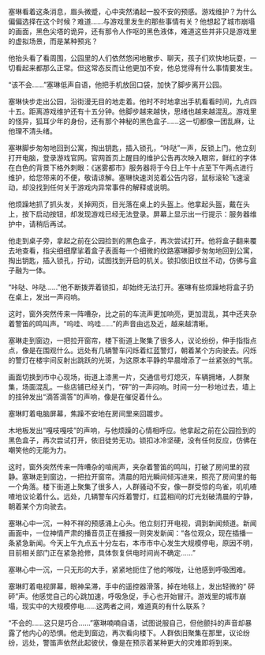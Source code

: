 塞琳看着这条消息，眉头微蹙，心中突然涌起一股不安的预感。游戏维护？为什么偏偏选择在这个时候？难道……与游戏里发生的那些事情有关？他想起了城市崩塌的画面，黑色尖塔的诡异，还有那令人作呕的黑色液体，难道这些并非只是游戏里的虚拟场景，而是某种预兆？

他抬头看了看周围，公园里的人们依然悠闲地散步、聊天，孩子们欢快地玩耍，一切看起来都那么正常。但这常态反而让他更加不安，他总觉得有什么事情要发生。

“该不会……”塞琳低声自语，他把手机放回口袋，加快了脚步离开公园。

塞琳快步走出公园，沿街漫无目的地走着。他时不时地拿出手机看看时间，九点四十五。距离游戏维护还有十五分钟。他脚步越来越快，思绪也越来越混乱。游戏里的怪异，狐耳少年的身份，还有那个神秘的黑色盒子……这一切都像一团乱麻，让他理不清头绪。

塞琳脚步匆匆地回到公寓，掏出钥匙，插入锁孔，“咔哒”一声，反锁上门。他立刻打开电脑，登录游戏官网。官网首页上醒目的维护公告再次映入眼帘，鲜红的字体在白色的背景下格外刺眼：《迷雾都市》服务器将于今日上午十点至下午两点进行维护，给您带来的不便，敬请谅解。塞琳快速浏览着公告内容，鼠标滚轮飞速滚动，却没找到任何关于游戏内异常事件的解释或说明。

他烦躁地抓了抓头发，关掉网页，目光落在桌上的头盔上。他拿起头盔，戴在头上，按下启动按钮，却发现游戏已经无法登录。屏幕上显示出一行提示：服务器维护中，请稍后再试。

他走到桌子旁，拿起之前在公园捡到的黑色盒子，再次尝试打开。他将盒子翻来覆去地查看，指尖细细摩挲着盒子表面每一个细微的纹路塞琳脚步匆匆地回到公寓，掏出钥匙，插入锁孔，拧动，试图找到开启的机关。锁扣依旧纹丝不动，仿佛与盒子融为一体。

“咔哒、咔哒……”他不断拨弄着锁扣，却始终无法打开。塞琳有些烦躁地将盒子扔在桌上，发出一声闷响。

这时，窗外突然传来一阵嘈杂，比之前的车流声更加响亮，更加混乱，其中还夹杂着警笛的鸣叫声。“呜哇、呜哇……”的声音由远及近，越来越清晰。

塞琳走到窗边，一把拉开窗帘，楼下街道上聚集了很多人，议论纷纷，伸手指指点点，像是在围观什么。远处有几辆警车闪烁着红蓝警灯，朝着某个方向驶去。闪烁的警灯在楼宇间反射出跳跃的光斑，为这原本平静的早晨增添了一丝紧张的气氛。

画面切换到市中心现场，街道上漆黑一片，交通信号灯熄灭，车辆拥堵，人群聚集，场面混乱。一些店铺已经关门，“砰”的一声闷响。时间一分一秒地过去，墙上的挂钟发出“滴答滴答”的声响，像是在催促着什么。

塞琳盯着电脑屏幕，焦躁不安地在房间里来回踱步。

木地板发出“嘎吱嘎吱”的声响，与他烦躁的心情相呼应。他拿起之前在公园捡到的黑色盒子，再次尝试打开，依旧徒劳无功。锁扣冰冷坚硬，没有任何反应，仿佛在嘲笑他的无能为力。

这时，窗外突然传来一阵嘈杂的喧闹声，夹杂着警笛的鸣叫，打破了房间里的寂静。塞琳走到窗边，一把拉开窗帘。清晨的阳光瞬间倾泻进来，照亮了房间里的每一个角落。楼下街道上聚集了很多人，人群骚动不安，像一群受惊的鸟雀，叽叽喳喳地议论着什么。远处，几辆警车闪烁着警灯，红蓝相间的灯光划破清晨的宁静，朝着某个方向驶去。

塞琳心中一沉，一种不祥的预感涌上心头。他立刻打开电视，调到新闻频道。新闻画面中，一位神情严肃的播音员正在播报一则突发新闻：“各位观众，现在插播一条紧急新闻。今天上午九点五十分左右，本市市中心发生大规模停电，原因不明，目前相关部门正在紧急抢修，具体恢复供电时间尚不确定……”

塞琳心中一沉，一只无形的大手，紧紧地扼住了他的喉咙，让他感到呼吸困难。

塞琳盯着电视屏幕，眼神呆滞，手中的遥控器滑落，掉在地毯上，发出轻微的“ 砰砰”声。他感觉自己的心跳加速，呼吸急促，手心也开始冒汗。游戏里的城市崩塌，现实中的大规模停电……这两者之间，难道真的有什么联系？

“不会的……这只是巧合……”塞琳喃喃自语，试图说服自己，但他颤抖的声音却暴露了他内心的恐惧。他走到窗边，再次看向楼下。人群依旧聚集在那里，议论纷纷，远处，警笛声依然此起彼伏，像是在预示着某种更大的灾难即将到来。